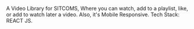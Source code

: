 A Video Library for SITCOMS,
Where you can watch, add to a playlist, like, or add to watch later a video. Also, it's Mobile Responsive.
Tech Stack: REACT JS. 
